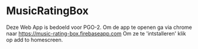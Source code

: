 # MusicRatingBox
Deze Web App is bedoeld voor PGO-2.
Om de app te openen ga via chrome naar <https://music-rating-box.firebaseapp.com>
Om ze te 'intstalleren' klik op add to homescreen.
